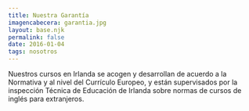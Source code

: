 ```yaml
---
title: Nuestra Garantía
imagencabecera: garantia.jpg
layout: base.njk
permalink: false
date: 2016-01-04
tags: nosotros
---
```


Nuestros cursos en Irlanda se acogen y desarrollan de acuerdo a la Normativa y al nivel del Currículo Europeo, y están supervisados por la inspección Técnica de Educación de Irlanda sobre normas de cursos de inglés para extranjeros.
